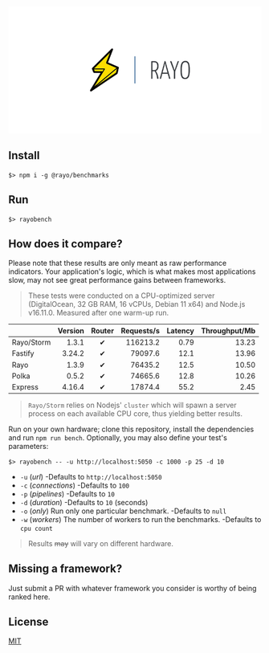 <div align="center">
  <img src="https://raw.githubusercontent.com/GetRayo/Assets/master/Images/Cover.png" alt="Rayo" />
</div>

## Install

```
$> npm i -g @rayo/benchmarks
```


## Run

```
$> rayobench
```


## How does it compare?

Please note that these results are only meant as raw performance indicators. Your application's logic, which is what makes most applications slow, may not see great performance gains between frameworks.

> These tests were conducted on a CPU-optimized server (DigitalOcean, 32 GB RAM, 16 vCPUs, Debian 11 x64) and Node.js v16.11.0.
> Measured after one warm-up run.

| &nbsp;     | Version | Router | Requests/s | Latency | Throughput/Mb |
| ---------- | ------: | :----: |-----------:|--------:|--------------:|
| Rayo/Storm |  1.3.1  |   ✔    |   116213.2 |    0.79 |         13.23 |
| Fastify    |  3.24.2 |   ✔    |    79097.6 |    12.1 |         13.96 |
| Rayo       |  1.3.9  |   ✔    |    76435.2 |    12.5 |         10.50 |
| Polka      |  0.5.2  |   ✔    |    74665.6 |    12.8 |         10.26 |
| Express    |  4.16.4 |   ✔    |    17874.4 |    55.2 |          2.45 |

> `Rayo/Storm` relies on Nodejs' `cluster` which will spawn a server process on each available CPU core, thus yielding better results.

Run on your own hardware; clone this repository, install the dependencies and run `npm run bench`. Optionally, you may also define your test's parameters:

```
$> rayobench -- -u http://localhost:5050 -c 1000 -p 25 -d 10
```

- `-u` (_url_) -Defaults to `http://localhost:5050`
- `-c` (_connections_) -Defaults to `100`
- `-p` (_pipelines_) -Defaults to `10`
- `-d` (_duration_) -Defaults to `10` (seconds)
- `-o` (_only_) Run only one particular benchmark. -Defaults to `null`
- `-w` (_workers_) The number of workers to run the benchmarks. -Defaults to `cpu count`

> Results ~~may~~ will vary on different hardware.


## Missing a framework?

Just submit a PR with whatever framework you consider is worthy of being ranked here.


## License

[MIT](https://github.com/GetRayo/rayo.js/blob/master/LICENSE)
